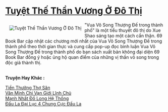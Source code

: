 <a href="https://truyenwiki.net/tuyet-the-than-vuong-o-do-thi.36039/" title="Tuyệt Thế Thần Vương Ở Đô Thị"><h1>Tuyệt Thế Thần Vương Ở Đô Thị</h1></a><div style="display:table"><img align="right" style="float: left; padding: 10px;" src="https://truyenwiki.net/a/img/str/src/36039.jpg" alt="Tuyệt Thế Thần Vương Ở Đô Thị">"Vua Vô Song Thượng Đế trong thành phố" là một tiểu thuyết đô thị do Xue Shao sáng tạo một cách cẩn thận. 69 Book Bar cập nhật các chương mới nhất của Vua Vô Song Thượng Đế trong thành phố theo thời gian thực và cung cấp pop-up đọc bình luận Vua Vô Song Thượng Đế trong thành phố do bạn sách xuất bản không đại diện 69 Book Bar đồng ý hoặc ủng hộ quan điểm của những vị thần vô song trong độc giả thành thị.</div><p><br><b>Truyện Hay Khác :</b></p><a href="https://truyenwiki.net/tien-thuong-tho-san.35335/" alt="Tiền Thưởng Thợ Săn">Tiền Thưởng Thợ Săn</a><br/><a href="https://github.com/nownovels/wikidich/tree/master/truyenhay/35073" alt="Văn Minh Chi Vạn Giới Lĩnh Chủ">Văn Minh Chi Vạn Giới Lĩnh Chủ</a><br/><a href="https://sangtacviet.wordpress.com/2020/10/22/manh-nhat-do-long-he-thong/" alt="Mạnh Nhất Đồ Long Hệ Thống">Mạnh Nhất Đồ Long Hệ Thống</a><br/><a href="https://github.com/nownovels/wikidich/tree/master/truyenhay/35096" alt="Đấu La Đại Lục 4 Chung Cực Đấu La">Đấu La Đại Lục 4 Chung Cực Đấu La</a><br/>